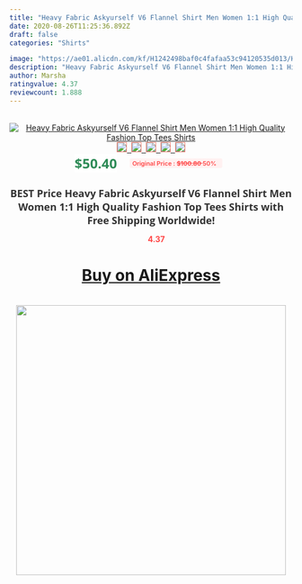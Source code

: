 ```yaml
---
title: "Heavy Fabric Askyurself V6 Flannel Shirt Men Women 1:1 High Quality Fashion Top Tees Shirts"
date: 2020-08-26T11:25:36.892Z
draft: false
categories: "Shirts"

image: "https://ae01.alicdn.com/kf/H1242498baf0c4fafaa53c94120535d013/Heavy-Fabric-Askyurself-V6-Flannel-Shirt-Men-Women-1-1-High-Quality-Fashion-Top-Tees-Shirts.jpg"
description: "Heavy Fabric Askyurself V6 Flannel Shirt Men Women 1:1 High Quality Fashion Top Tees Shirts"
author: Marsha
ratingvalue: 4.37
reviewcount: 1.888
---
```

<br>
<div style="text-align: center;">
<a href="https://s.click.aliexpress.com/e/_A9k4av" target="_blank" rel="nofollow noopener noreferrer"><img alt="Heavy Fabric Askyurself V6 Flannel Shirt Men Women 1:1 High Quality Fashion Top Tees Shirts" class="magnifier-image" src="https://ae01.alicdn.com/kf/H1242498baf0c4fafaa53c94120535d013/Heavy-Fabric-Askyurself-V6-Flannel-Shirt-Men-Women-1-1-High-Quality-Fashion-Top-Tees-Shirts.jpg_640x640.jpg">
<br>
<img style="border:1px solid salmon" src="https://ae01.alicdn.com/kf/H1242498baf0c4fafaa53c94120535d013/Heavy-Fabric-Askyurself-V6-Flannel-Shirt-Men-Women-1-1-High-Quality-Fashion-Top-Tees-Shirts.jpg_120x120.jpg">&nbsp;&nbsp;<img style="border:1px solid salmon" src="https://ae01.alicdn.com/kf/Haa4249ccfcda48daa490ab58d017abf67/Heavy-Fabric-Askyurself-V6-Flannel-Shirt-Men-Women-1-1-High-Quality-Fashion-Top-Tees-Shirts.jpg_120x120.jpg">&nbsp;&nbsp;<img style="border:1px solid salmon" src="https://ae01.alicdn.com/kf/H8286d34f249841f69fe78f1e0def8a68T/Heavy-Fabric-Askyurself-V6-Flannel-Shirt-Men-Women-1-1-High-Quality-Fashion-Top-Tees-Shirts.jpg_120x120.jpg">&nbsp;&nbsp;<img style="border:1px solid salmon" src="https://ae01.alicdn.com/kf/Ha8ff8ce19c06402987effb7521584ebck/Heavy-Fabric-Askyurself-V6-Flannel-Shirt-Men-Women-1-1-High-Quality-Fashion-Top-Tees-Shirts.jpg_120x120.jpg">&nbsp;&nbsp;<img style="border:1px solid salmon" src="https://ae01.alicdn.com/kf/Ha30bc88ccaa344e49db4650182da88514/Heavy-Fabric-Askyurself-V6-Flannel-Shirt-Men-Women-1-1-High-Quality-Fashion-Top-Tees-Shirts.jpg_120x120.jpg"></a></div><br0>
<div style="text-align: center;"><span style="background-color: white; border: 0px; box-sizing: border-box; color: seagreen; display: inline-block; font-family: &quot;open sans&quot; , &quot;arial&quot; , &quot;helvetica&quot; , sans-serif , &quot;heiti&quot;; font-size: 24px; font-stretch: inherit; font-weight: 700; line-height: inherit; margin: 0px 10px 0px 0px; padding: 0px; vertical-align: middle;">$50.40 </span>
<span style="background: rgb(255 , 241 , 241); border-radius: 3px; border: 0px; box-sizing: border-box; color: #ff4747; display: inline-block; font-family: inherit; font-size: 12px; font-stretch: inherit; font-style: inherit; font-variant: inherit; font-weight: 600; line-height: inherit; margin: 0px; padding: 2px 5px; transform: scale(0.9); vertical-align: middle;">Original Price : <b style="text-decoration: line-through;">$100.80 </b> 50%&nbsp;&nbsp;</span></div>
<h1 style="color: #333333; display: inline-block; font-family: &quot;open sans&quot; , &quot;arial&quot; , &quot;helvetica&quot; , sans-serif , &quot;heiti&quot;; font-size: 18px; font-stretch: inherit; font-weight: 700; text-align: center;">BEST Price Heavy Fabric Askyurself V6 Flannel Shirt Men Women 1:1 High Quality Fashion Top Tees Shirts with Free Shipping Worldwide!</h1>
<div style="color: #ff4747; text-align: center;">
<img src="https://4.bp.blogspot.com/-M0ZcTcb-5uY/XleCXlxnR4I/AAAAAAAAAEc/OrjgMkXV1oMQFaCRZj5HQwOCBcu3w1FegCPcBGAYYCw/s1600/star.png" style="height: 15px;">&nbsp;<b>4.37</b></div>
<div class="button_cont" align="center"><a class="buynow_a" href="https://s.click.aliexpress.com/e/_A9k4av" target="_blank" rel="nofollow noopener noreferrer"><H1>Buy on AliExpress</H1></a></div><br>
<div class="separator" style="clear: both; text-align: center;">
<img src="https://lh3.googleusercontent.com/-pTy5HemUv9M/XlePHvY0dAI/AAAAAAAAAE4/0nX5iRUoIWY8eMW9Dpxeirr157OZliDIgCLcBGAsYHQ/s1600/badge.gif" width="480">
</div>
